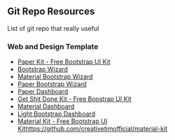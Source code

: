 ## Git Repo Resources
List of git repo that really useful

### Web and Design Template
* [Paper Kit - Free Bootstrap UI Kit](https://github.com/creativetimofficial/paper-kit)
* [Bootstrap Wizard](https://github.com/creativetimofficial/bootstrap-wizard)
* [Material Bootstrap Wizard](https://github.com/creativetimofficial/material-bootstrap-wizard)
* [Paper Bootstrap Wizard](https://github.com/creativetimofficial/paper-bootstrap-wizard)
* [Paper Dashboard](https://github.com/creativetimofficial/paper-dashboard)
* [Get Shit Done Kit - Free Boostrap UI Kit](https://github.com/creativetimofficial/material-bootstrap-wizard)
* [Material Dashboard](https://github.com/creativetimofficial/material-dashboard)
* [Light Bootstrap Dashboard](https://github.com/creativetimofficial/light-bootstrap-dashboard)
* [Material Kit - Free Bootstrap UI Kit]()https://github.com/creativetimofficial/material-kit